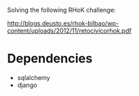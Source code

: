 Solving the following RHoK challenge:

http://blogs.deusto.es/rhok-bilbao/wp-content/uploads/2012/11/retocivicorhok.pdf

# Dependencies

* sqlalchemy
* django

